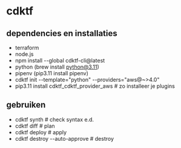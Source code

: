 # cdktf

## dependencies en installaties

- terraform
- node.js
- npm install --global cdktf-cli@latest
- python (brew install python@3.11)
- pipenv (pip3.11 install pipenv)
- cdktf init --template="python" --providers="aws@~>4.0"
- pip3.11 install cdktf_cdktf_provider_aws # zo installeer je plugins

## gebruiken

- cdktf synth # check syntax e.d.
- cdktf diff # plan
- cdktf deploy # apply
- cdktf destroy --auto-approve # destroy
  